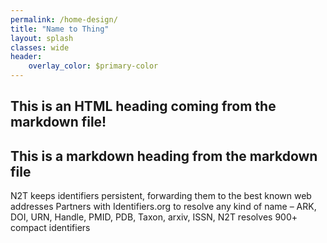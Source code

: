 ```yaml
---
permalink: /home-design/
title: "Name to Thing"
layout: splash
classes: wide
header:
    overlay_color: $primary-color
---
```


<h2>This is an HTML heading coming from the markdown file!</h2>

## This is a markdown heading from the markdown file

N2T keeps identifiers persistent, forwarding them to the best known web addresses
Partners with Identifiers.org to resolve any kind of name – ARK, DOI, URN, Handle, PMID, PDB, Taxon, arxiv, ISSN, 
N2T resolves 900+ compact identifiers